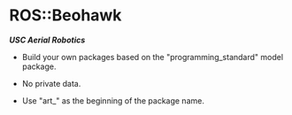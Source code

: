 # ROS::Beohawk
___USC Aerial Robotics___

* Build your own packages based on the "programming_standard" model package.

* No private data.

* Use "art_" as the beginning of the package name.